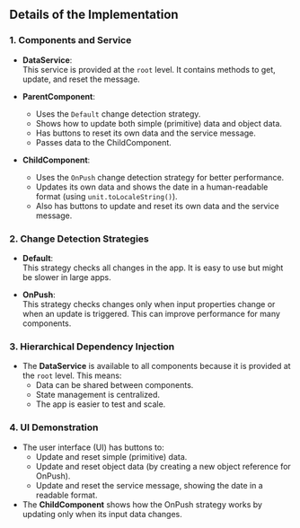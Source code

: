 ## Details of the Implementation

### 1. Components and Service
- **DataService**:  
  This service is provided at the `root` level. It contains methods to get, update, and reset the message.

- **ParentComponent**:
  - Uses the `Default` change detection strategy.
  - Shows how to update both simple (primitive) data and object data.
  - Has buttons to reset its own data and the service message.
  - Passes data to the ChildComponent.

- **ChildComponent**:
  - Uses the `OnPush` change detection strategy for better performance.
  - Updates its own data and shows the date in a human-readable format (using `unit.toLocaleString()`).
  - Also has buttons to update and reset its own data and the service message.

### 2. Change Detection Strategies
- **Default**:  
  This strategy checks all changes in the app. It is easy to use but might be slower in large apps.

- **OnPush**:  
  This strategy checks changes only when input properties change or when an update is triggered. This can improve performance for many components.

### 3. Hierarchical Dependency Injection
- The **DataService** is available to all components because it is provided at the `root` level. This means:
  - Data can be shared between components.
  - State management is centralized.
  - The app is easier to test and scale.

### 4. UI Demonstration
- The user interface (UI) has buttons to:
  - Update and reset simple (primitive) data.
  - Update and reset object data (by creating a new object reference for OnPush).
  - Update and reset the service message, showing the date in a readable format.
- The **ChildComponent** shows how the OnPush strategy works by updating only when its input data changes.